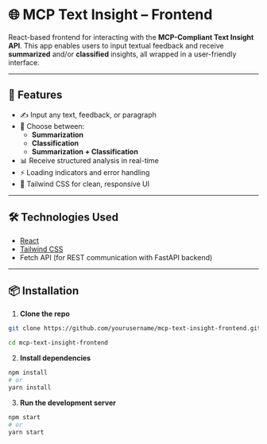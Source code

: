 
# 🌐 MCP Text Insight – Frontend

React-based frontend for interacting with the **MCP-Compliant Text Insight API**. This app enables users to input textual feedback and receive **summarized** and/or **classified** insights, all wrapped in a user-friendly interface.

---

## 🚀 Features

- ✍️ Input any text, feedback, or paragraph
- 🧠 Choose between:
  - **Summarization**
  - **Classification**
  - **Summarization + Classification**
- 📊 Receive structured analysis in real-time
- ⚡ Loading indicators and error handling
- 🎨 Tailwind CSS for clean, responsive UI

---

## 🛠️ Technologies Used

- [React](https://reactjs.org/)
- [Tailwind CSS](https://tailwindcss.com/)
- Fetch API (for REST communication with FastAPI backend)

---

## 📦 Installation

1. **Clone the repo**
```bash
git clone https://github.com/yourusername/mcp-text-insight-frontend.git

cd mcp-text-insight-frontend
```

2. **Install dependencies**
```bash
npm install
# or
yarn install
```
3. **Run the development server**
```bash
npm start
# or
yarn start
```

